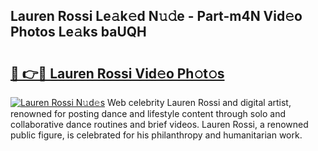## Lauren Rossi Le𝚊k𝚎d N𝚞𝚍e - Part-m4N Vid𝚎o Photos Le𝚊ks baUQH

# <h2><a href="http://fbf0dn.evod.top/?m=Lauren+Rossi">🔗 👉🔴 Lauren Rossi Vid𝚎o Ph𝚘t𝚘s</a></h2>

[![Lauren Rossi N𝚞d𝚎s](https://i.imgur.com/8V9OHl7.gif)](http://fbf0dn.evod.top/?m=Lauren+Rossi)
Web celebrity Lauren Rossi and digital artist, renowned for posting dance and lifestyle content through solo and collaborative dance routines and brief videos. Lauren Rossi, a renowned public figure, is celebrated for his philanthropy and humanitarian work. 
